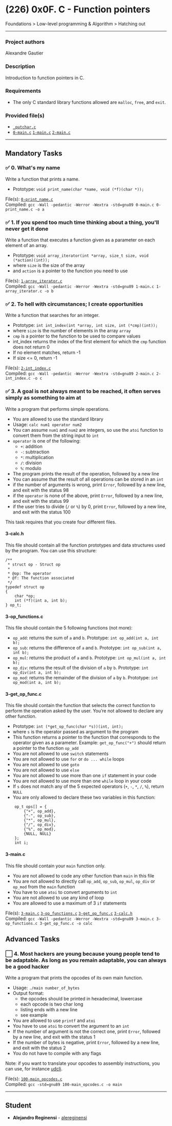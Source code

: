 # (226) 0x0F. C - Function pointers
Foundations > Low-level programming & Algorithm > Hatching out

---

### Project authors
Alexandre Gautier

### Description
Introduction to function pointers in C.

### Requirements
* The only C standard library functions allowed are `malloc`, `free`, and `exit`.

### Provided file(s)
* [`_putchar.c`](./_putchar.c)
* [`0-main.c`](./tests/0-main.c) [`1-main.c`](./tests/1-main.c) [`2-main.c`](./tests/2-main.c) 

---

## Mandatory Tasks

### :white_check_mark: 0. What's my name
Write a function that prints a name.

* Prototype: `void print_name(char *name, void (*f)(char *));`

File(s): [`0-print_name.c`](./0-print_name.c)\
Compiled: `gcc -Wall -pedantic -Werror -Wextra -std=gnu89 0-main.c 0-print_name.c -o a`

### :white_check_mark: 1. If you spend too much time thinking about a thing, you'll never get it done
Write a function that executes a function given as a parameter on each element of an array.

* Prototype: `void array_iterator(int *array, size_t size, void (*action)(int));`
* where `size` is the size of the array
* and `action` is a pointer to the function you need to use

File(s): [`1-array_iterator.c`](./1-array_iterator.c)\
Compiled: `gcc -Wall -pedantic -Werror -Wextra -std=gnu89 1-main.c 1-array_iterator.c -o b`

### :white_check_mark: 2. To hell with circumstances; I create opportunities
Write a function that searches for an integer.

* Prototype: `int int_index(int *array, int size, int (*cmp)(int));`
* where `size` is the number of elements in the array `array`
* `cmp` is a pointer to the function to be used to compare values
* int_index returns the index of the first element for which the `cmp` function does not return 0
* If no element matches, return -1
* If size <= 0, return -1

File(s): [`2-int_index.c`](./2-int_index.c)\
Compiled: `gcc -Wall -pedantic -Werror -Wextra -std=gnu89 2-main.c 2-int_index.c -o c`

### :white_check_mark: 3. A goal is not always meant to be reached, it often serves simply as something to aim at
Write a program that performs simple operations.

* You are allowed to use the standard library
* Usage: `calc num1 operator num2`
* You can assume `num1` and `num2` are integers, so use the `atoi` function to convert them from the string input to `int`
* `operator` is one of the following:
    * `+`: addition
    * `-`: subtraction
    * `*`: multiplication
    * `/`: division
    * `%`: modulo
* The program prints the result of the operation, followed by a new line
* You can assume that the result of all operations can be stored in an `int`
* if the number of arguments is wrong, print `Error`, followed by a new line, and exit with the status 98
* if the `operator` is none of the above, print `Error`, followed by a new line, and exit with the status 99
* if the user tries to divide (`/` or `%`) by 0, print `Error`, followed by a new line, and exit with the status 100

This task requires that you create four different files.

#### 3-calc.h

This file should contain all the function prototypes and data structures used by the program. You can use this structure:

```
/**
 * struct op - Struct op
 *
 * @op: The operator
 * @f: The function associated
 */
typedef struct op
{
    char *op;
    int (*f)(int a, int b);
} op_t;
```

#### 3-op_functions.c

This file should contain the 5 following functions (not more):

* `op_add`: returns the sum of `a` and `b`. Prototype: `int op_add(int a, int b);`
* `op_sub`: returns the difference of `a` and `b`. Prototype: `int op_sub(int a, int b);`
* `op_mul`: returns the product of `a` and `b`. Prototype: `int op_mul(int a, int b);`
* `op_div`: returns the result of the division of `a` by `b`. Prototype: `int op_div(int a, int b);`
* `op_mod`: returns the remainder of the division of `a` by `b`. Prototype: `int op_mod(int a, int b);`

#### 3-get_op_func.c

This file should contain the function that selects the correct function to perform the operation asked by the user. You’re not allowed to declare any other function.

* Prototype: `int (*get_op_func(char *s))(int, int);`
* where `s` is the operator passed as argument to the program
* This function returns a pointer to the function that corresponds to the operator given as a parameter. Example: `get_op_func("+")` should return a pointer to the function `op_add`
* You are not allowed to use `switch` statements
* You are not allowed to use `for` or `do ... while` loops
* You are not allowed to use `goto`
* You are not allowed to use `else`
* You are not allowed to use more than one `if` statement in your code
* You are not allowed to use more than one `while` loop in your code
* If `s` does not match any of the 5 expected operators (`+`, `-`, `*`, `/`, `%`), return `NULL`
* You are only allowed to declare these two variables in this function:
```
    op_t ops[] = {
        {"+", op_add},
        {"-", op_sub},
        {"*", op_mul},
        {"/", op_div},
        {"%", op_mod},
        {NULL, NULL}
    };
    int i;
```

#### 3-main.c

This file should contain your `main` function only.

* You are not allowed to code any other function than `main` in this file
* You are not allowed to directly call `op_add`, `op_sub`, `op_mul`, `op_div` or `op_mod` from the `main` function
* You have to use `atoi` to convert arguments to `int`
* You are not allowed to use any kind of loop
* You are allowed to use a maximum of 3 `if` statements

File(s): [`3-main.c`](./3-main.c) [`3-op_functions.c`](./3-op_functions.c) [`3-get_op_func.c`](./3-get_op_func.c) [`3-calc.h`](./3-calc.h)\
Compiled: `gcc -Wall -pedantic -Werror -Wextra -std=gnu89 3-main.c 3-op_functions.c 3-get_op_func.c -o calc`

## Advanced Tasks

### :white_large_square: 4. Most hackers are young because young people tend to be adaptable. As long as you remain adaptable, you can always be a good hacker
Write a program that prints the opcodes of its own main function.

* Usage: `./main number_of_bytes`
* Output format:
    * the opcodes should be printed in hexadecimal, lowercase
    * each opcode is two char long
    * listing ends with a new line
    * see example
* You are allowed to use `printf` and `atoi`
* You have to use `atoi` to convert the argument to an `int`
* If the number of argument is not the correct one, print `Error`, followed by a new line, and exit with the status 1
* If the number of bytes is negative, print `Error`, followed by a new line, and exit with the status 2
* You do not have to compile with any flags

Note: if you want to translate your opcodes to assembly instructions, you can use, for instance [udcli](http://udis86.sourceforge.net/).

File(s): [`100-main_opcodes.c`](./100-main_opcodes.c)\
Compiled: `gcc -std=gnu89 100-main_opcodes.c -o main`

---

## Student
* **Alejandro Reginensi** - [alereginensi](github.com/alereginensi)
